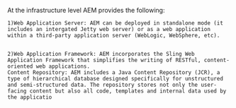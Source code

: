 At the infrastructure level AEM provides the following:
    
    1)Web Application Server: AEM can be deployed in standalone mode (it includes an intergated Jetty web server) or as a web application within a third-party application server (WebLogic, WebSphere, etc).
    
    
    2)Web Application Framework: AEM incorporates the Sling Web Application Framework that simplifies the writing of RESTful, content-oriented web applications.
    Content Repository: AEM includes a Java Content Repository (JCR), a type of hierarchical database designed specifically for unstructured and semi-structured data. The repository stores not only the user-facing content but also all code, templates and internal data used by the applicatio
